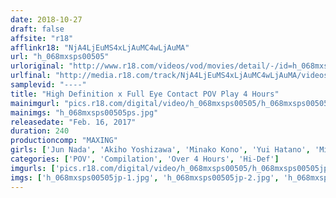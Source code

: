 ```yaml
---
date: 2018-10-27
draft: false
affsite: "r18"
afflinkr18: "NjA4LjEuMS4xLjAuMC4wLjAuMA"
url: "h_068mxsps00505"
urloriginal: "http://www.r18.com/videos/vod/movies/detail/-/id=h_068mxsps00505"
urlfinal: "http://media.r18.com/track/NjA4LjEuMS4xLjAuMC4wLjAuMA/videos/vod/movies/detail/-/id=h_068mxsps00505"
samplevid: "----"
title: "High Definition x Full Eye Contact POV Play 4 Hours"
mainimgurl: "pics.r18.com/digital/video/h_068mxsps00505/h_068mxsps00505ps.jpg"
mainimgs: "h_068mxsps00505ps.jpg"
releasedate: "Feb. 16, 2017"
duration: 240
productioncomp: "MAXING"
girls: ['Jun Nada', 'Akiho Yoshizawa', 'Minako Kono', 'Yui Hatano', 'Miyuki Yokoyama', 'Furumai Aoi', 'Hina Hanmi', 'Yu Konishi', 'Kana Yume', 'Sayaka Otonashi']
categories: ['POV', 'Compilation', 'Over 4 Hours', 'Hi-Def']
imgurls: ['pics.r18.com/digital/video/h_068mxsps00505/h_068mxsps00505jp-1.jpg', 'pics.r18.com/digital/video/h_068mxsps00505/h_068mxsps00505jp-2.jpg', 'pics.r18.com/digital/video/h_068mxsps00505/h_068mxsps00505jp-3.jpg', 'pics.r18.com/digital/video/h_068mxsps00505/h_068mxsps00505jp-4.jpg', 'pics.r18.com/digital/video/h_068mxsps00505/h_068mxsps00505jp-5.jpg', 'pics.r18.com/digital/video/h_068mxsps00505/h_068mxsps00505jp-6.jpg', 'pics.r18.com/digital/video/h_068mxsps00505/h_068mxsps00505jp-7.jpg', 'pics.r18.com/digital/video/h_068mxsps00505/h_068mxsps00505jp-8.jpg', 'pics.r18.com/digital/video/h_068mxsps00505/h_068mxsps00505jp-9.jpg', 'pics.r18.com/digital/video/h_068mxsps00505/h_068mxsps00505jp-10.jpg', 'pics.r18.com/digital/video/h_068mxsps00505/h_068mxsps00505jp-11.jpg', 'pics.r18.com/digital/video/h_068mxsps00505/h_068mxsps00505jp-12.jpg', 'pics.r18.com/digital/video/h_068mxsps00505/h_068mxsps00505jp-13.jpg', 'pics.r18.com/digital/video/h_068mxsps00505/h_068mxsps00505jp-14.jpg', 'pics.r18.com/digital/video/h_068mxsps00505/h_068mxsps00505jp-15.jpg', 'pics.r18.com/digital/video/h_068mxsps00505/h_068mxsps00505jp-16.jpg', 'pics.r18.com/digital/video/h_068mxsps00505/h_068mxsps00505jp-17.jpg', 'pics.r18.com/digital/video/h_068mxsps00505/h_068mxsps00505jp-18.jpg', 'pics.r18.com/digital/video/h_068mxsps00505/h_068mxsps00505jp-19.jpg', 'pics.r18.com/digital/video/h_068mxsps00505/h_068mxsps00505jp-20.jpg']
imgs: ['h_068mxsps00505jp-1.jpg', 'h_068mxsps00505jp-2.jpg', 'h_068mxsps00505jp-3.jpg', 'h_068mxsps00505jp-4.jpg', 'h_068mxsps00505jp-5.jpg', 'h_068mxsps00505jp-6.jpg', 'h_068mxsps00505jp-7.jpg', 'h_068mxsps00505jp-8.jpg', 'h_068mxsps00505jp-9.jpg', 'h_068mxsps00505jp-10.jpg', 'h_068mxsps00505jp-11.jpg', 'h_068mxsps00505jp-12.jpg', 'h_068mxsps00505jp-13.jpg', 'h_068mxsps00505jp-14.jpg', 'h_068mxsps00505jp-15.jpg', 'h_068mxsps00505jp-16.jpg', 'h_068mxsps00505jp-17.jpg', 'h_068mxsps00505jp-18.jpg', 'h_068mxsps00505jp-19.jpg', 'h_068mxsps00505jp-20.jpg']
---
```

